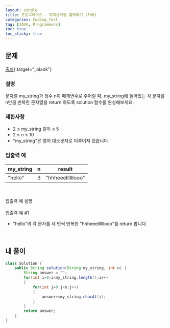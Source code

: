 ```yaml
---
layout: single
title: 프로그래머스 - 직각삼각형 출력하기 (자바)
categories: Coding_Test
tag: [JAVA, Programmers]
toc: true
toc_sticky: true
---
```


## 문제
[출처](https://school.programmers.co.kr/learn/courses/30/lessons/120825?language=java){:target="_blank"}
### 설명
문자열 my_string과 정수 n이 매개변수로 주어질 때, my_string에 들어있는 각 문자를 n만큼 반복한 문자열을 return 하도록 solution 함수를 완성해보세요.

### 제한사항

 * 2 ≤ my_string 길이 ≤ 5
 * 2 ≤ n ≤ 10
 * "my_string"은 영어 대소문자로 이루어져 있습니다.

### 입출력 예

my_string|n|result
---|---|---
"hello"|3|"hhheeellllllooo"

<br/>

입출력 예 설명 <br/>
<br/>
입출력 예 #1

 * "hello"의 각 문자를 세 번씩 반복한 "hhheeellllllooo"를 return 합니다.
<br/>

## 내 풀이
```java
class Solution {
    public String solution(String my_string, int n) {
        String answer = "";
        for(int i=0;i<my_string.length();i++)
        {
            for(int j=0;j<n;j++)
            {
                answer+=my_string.charAt(i);
            }
        }
        return answer;
    }
}
```
